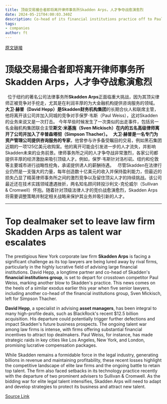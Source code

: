 ```yaml
---
title: 顶级交易撮合者即将离开律师事务所Skadden Arps，人才争夺战愈演愈烈
date: 2024-05-21T04:00:03.340Z
description: Co-head of its financial institutions practice off to Paul Weiss
tags: 
- companies
author: ft
---
```


[原文链接](https://ft.com/content/e71679e6-af19-40af-9640-5b41c1e65e20)

# 顶级交易撮合者即将离开律师事务所**Skadden Arps**，人才争夺战愈演愈烈
 
位于纽约的著名公司法律事务所**Skadden Arps**正面临重大挑战，因为其顶尖律师正被竞争对手挖走，尤其是在利润丰厚的为大金融机构提供咨询服务的领域。 **大卫·赫普（David Hepp）**是**Skadden财务机构集团**的长期合伙人和联席主管，他将离开该公司并加入同城的竞争对手保罗·韦斯（Paul Weiss），这对Skadden的业务来说又是一次打击。 今年早些时候发生了一次类似的出走事件，包括另一名金融机构集团联合主管**斯文·米基施（Sven Mickisch）**在内的五名高级律师离开了公司并加入了辛普森塔彻（Simpson Thacher）。
 
**大卫·赫普**是一名专门为**资产管理公司提供咨询服务的专家**，他曾参与许多备受瞩目的交易，例如黑石集团近期的一项125亿美元收购案。他的离开可能会引发进一步的人才流失，并影响Skadden未来的业务前景。律师事务所之间的人才争夺战非常激烈，各家公司都提供丰厚的经济激励来吸引顶级人才。例如，保罗·韦斯针对洛杉矶、纽约和伦敦等主要城市进行战略性挖角，承诺提供诱人的薪酬待遇。
 
尽管Skadden在法律行业仍然是一支强大的力量，每年创造数十亿美元的收入并保持盈利能力，但最近的损失凸显了精英律师事务所之间的激烈竞争以及留住顶尖人才的持续挑战。该公司最近还在技术实践领域遭遇挫折，两名知名顾问转投沙利文-克伦威尔（Sullivan & Cromwell）怀抱。随着针对顶级法律人才的竞价战愈演愈烈，Skadden Arps将需要调整策略并制定相关战略来保护其业务并吸引新的人才。

---

# Top dealmaker set to leave law firm **Skadden Arps** as talent war escalates 

The prestigious New York corporate law firm **Skadden Arps** is facing a significant challenge as its top lawyers are being lured away by rival firms, particularly in the highly lucrative field of advising large financial institutions. David Hepp, a longtime partner and co-head of Skadden's **financial institutions group**, is set to depart for crosstown competitor Paul Weiss, marking another blow to Skadden's practice. This news comes on the heels of a similar exodus earlier this year when five senior lawyers, including another co-head of the financial institutions group, Sven Mickisch, left for Simpson Thacher. 

**David Hepp**, a specialist in advising **asset managers**, has been integral to many high-profile deals, such as BlackRock's recent $12.5 billion acquisition. His departure could potentially trigger further defections and impact Skadden's future business prospects. The ongoing talent war among law firms is intense, with firms offering substantial financial incentives to attract top dealmakers. Paul Weiss, for instance, has made strategic raids in key cities like Los Angeles, New York, and London, promising lucrative compensation packages. 

While Skadden remains a formidable force in the legal industry, generating billions in revenue and maintaining profitability, these recent losses highlight the competitive landscape of elite law firms and the ongoing battle to retain top talent. The firm also faced setbacks in its technology practice recently with the departure of two prominent advisers to Sullivan & Cromwell. As the bidding war for elite legal talent intensifies, Skadden Arps will need to adapt and develop strategies to protect its business and attract new talent.


[Source Link](https://ft.com/content/e71679e6-af19-40af-9640-5b41c1e65e20)

